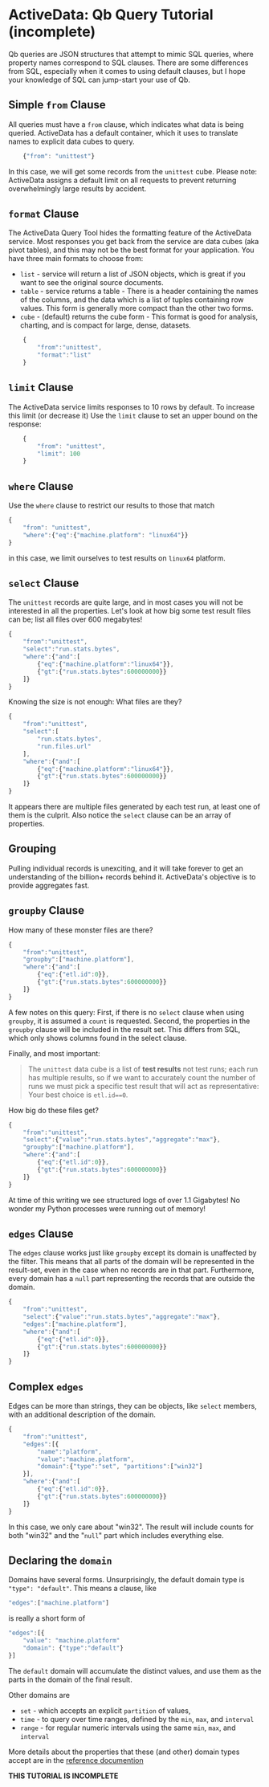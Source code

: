 ActiveData: Qb Query Tutorial (incomplete)
==========================================

Qb queries are JSON structures that attempt to mimic SQL queries, where property names correspond to SQL clauses.  There are some differences from SQL, especially when it comes to using default clauses, but I hope your knowledge of SQL can jump-start your use of Qb.


Simple `from` Clause 
--------------------

All queries must have a `from` clause, which indicates what data is being queried.  ActiveData has a default container, which it uses to translate names to explicit data cubes to query.

```javascript
	{"from": "unittest"}

```

In this case, we will get some records from the `unittest` cube.  Please note: ActiveData assigns a default limit on all requests to prevent returning overwhelmingly large results by accident.


`format` Clause
---------------

The ActiveData Query Tool hides the formatting feature of the ActiveData service.  Most responses you get back from the service are data cubes (aka pivot tables), and this may not be the best format for your application.  You have three main formats to choose from:

* `list` - service will return a list of JSON objects, which is great if you want to see the original source documents. 
* `table` - service returns a table - There is a header containing the names of the columns, and the data which is a list of tuples containing row values.  This form is generally more compact than the other two forms.
* `cube` - (default) returns the cube form - This format is good for analysis, charting, and is compact for large, dense, datasets.

```javascript
	{
		"from":"unittest",
		"format":"list"
	}
```

`limit` Clause
--------------

The ActiveData service limits responses to 10 rows by default.  To increase this limit (or decrease it) Use the `limit` clause to set an upper bound on the response:

```javascript
	{
		"from": "unittest",
		"limit": 100
	}

```

`where` Clause
--------------

Use the `where` clause to restrict our results to those that match

```javascript
{
	"from": "unittest",
	"where":{"eq":{"machine.platform": "linux64"}}
}
```

in this case, we limit ourselves to test results on `linux64` platform.

`select` Clause
---------------

The `unittest` records are quite large, and in most cases you will not be interested in all the properties.  Let's look at how big some test result files can be; list all files over 600 megabytes!  

```javascript
{
	"from":"unittest",
	"select":"run.stats.bytes",
	"where":{"and":[
		{"eq":{"machine.platform":"linux64"}},
		{"gt":{"run.stats.bytes":600000000}}
	]}
}
```

Knowing the size is not enough: What files are they?

```javascript
{
	"from":"unittest",
	"select":[
		"run.stats.bytes",
		"run.files.url"
	],
	"where":{"and":[
		{"eq":{"machine.platform":"linux64"}},
		{"gt":{"run.stats.bytes":600000000}}
	]}
}
```

It appears there are multiple files generated by each test run, at least one of them is the culprit.   Also notice the `select` clause can be an array of properties.

Grouping
----------

Pulling individual records is unexciting, and it will take forever to get an understanding of the billion+ records behind it.  ActiveData's objective is to provide aggregates fast.

`groupby` Clause
----------------

How many of these monster files are there?

```javascript
{
	"from":"unittest",
	"groupby":["machine.platform"],
	"where":{"and":[
		{"eq":{"etl.id":0}},
		{"gt":{"run.stats.bytes":600000000}}		
	]}
}
```

A few notes on this query: First, if there is no `select` clause when using `groupby`, it is assumed a `count` is requested.  Second, the properties in the `groupby` clause will be included in the result set.  This differs from SQL, which only shows columns found in the select clause.

Finally, and most important:

> The `unittest` data cube is a list of **test results** not test runs; each run has multiple results, so if we want to accurately count the number of runs we must pick a specific test result that will act as representative: Your best choice is `etl.id==0`.

How big do these files get?

```javascript
{
	"from":"unittest",
	"select":{"value":"run.stats.bytes","aggregate":"max"},
	"groupby":["machine.platform"],
	"where":{"and":[
		{"eq":{"etl.id":0}},
		{"gt":{"run.stats.bytes":600000000}}
	]}
}
```

At time of this writing we see structured logs of over 1.1 Gigabytes!  No wonder my Python processes were running out of memory! 


`edges` Clause
--------------

The `edges` clause works just like `groupby` except its domain is unaffected by the filter.  This means that all parts of the domain will be represented in the result-set, even in the case when no records are in that part.  Furthermore, every domain has a `null` part representing the records that are outside the domain. 

```javascript
{
	"from":"unittest",
	"select":{"value":"run.stats.bytes","aggregate":"max"},
	"edges":["machine.platform"],
	"where":{"and":[
		{"eq":{"etl.id":0}},
		{"gt":{"run.stats.bytes":600000000}}
	]}
}
```

Complex `edges`
---------------

Edges can be more than strings, they can be objects, like `select` members, with an additional description of the domain.


```javascript
{
	"from":"unittest",
	"edges":[{
		"name":"platform", 
		"value":"machine.platform", 
		"domain":{"type":"set", "partitions":["win32"]
	}],
	"where":{"and":[
		{"eq":{"etl.id":0}},
		{"gt":{"run.stats.bytes":600000000}}
	]}
}
```

In this case, we only care about "win32".  The result will include counts for both "win32" and the "`null`" part which includes everything else.  

Declaring the `domain`
----------------------

Domains have several forms.  Unsurprisingly, the default domain type is `"type": "default"`.  This means a clause, like 

```javascript
"edges":["machine.platform"]
```

is really a short form of 

```javascript
"edges":[{
	"value": "machine.platform"
	"domain": {"type":"default"}
}]
```

The `default` domain will accumulate the distinct values, and use them as the parts in the domain of the final result.

Other domains are 

* `set` - which accepts an explicit `partition` of values, 
* `time` - to query over time ranges, defined by the `min`, `max`, and `interval`
* `range` - for regular numeric intervals using the same `min`, `max`, and `interval`

More details about the properties that these (and other) domain types accept are in the [reference documention](Qb_Reference.md#edges.domain)






**THIS TUTORIAL IS INCOMPLETE**

 

